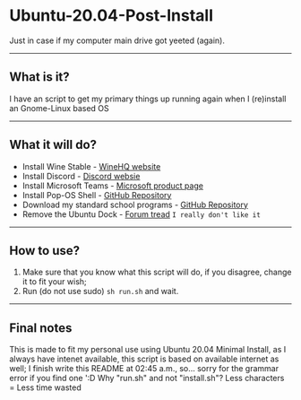 # Ubuntu-20.04-Post-Install
Just in case if my computer main drive got yeeted (again).

---

## What is it?

I have an script to get my primary things up running again when I (re)install an Gnome-Linux based OS

---

## What it will do?

- Install Wine Stable - [WineHQ website](https://www.winehq.org/)
- Install Discord - [Discord websie](https://discord.com/new)
- Install Microsoft Teams - [Microsoft product page](https://www.microsoft.com/pt-br/microsoft-365/microsoft-teams/free)
- Install Pop-OS Shell - [GitHub Repository](https://github.com/pop-os/shell)
- Download my standard school programs - [GitHub Repository](https://github.com/000-NameLezz/Standard-School-Programs)
- Remove the Ubuntu Dock - [Forum tread](https://askubuntu.com/questions/1030138/how-can-i-get-rid-of-the-ubuntu-dock) `I really don't like it`

---

## How to use?

1. Make sure that you know what this script will do, if you disagree, change it to fit your wish;
2. Run (do not use sudo) `sh run.sh` and wait.

---

## Final notes

This is made to fit my personal use using Ubuntu 20.04 Minimal Install, as I always have intenet available, this script is based on available internet as well;
I finish write this README at 02:45 a.m., so... sorry for the grammar error if you find one ':D
Why "run.sh" and not "install.sh"? Less characters = Less time wasted
